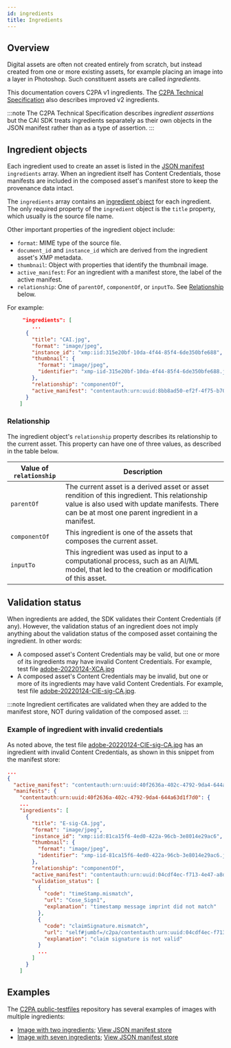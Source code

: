 ```yaml
---
id: ingredients
title: Ingredients
---
```


## Overview 

Digital assets are often not created entirely from scratch, but instead created from one or more existing assets, for example placing an image into a layer in Photoshop.  Such constituent assets are called _ingredients_. 

This documentation covers C2PA v1 ingredients.  The [C2PA Technical Specification](https://c2pa.org/specifications/specifications/1.4/specs/C2PA_Specification.html#_ingredient) also describes improved v2 ingredients.

:::note
The C2PA Technical Specification describes _ingredient assertions_ but the CAI SDK treats ingredients separately as their own objects in the JSON manifest rather than as a type of assertion.
:::

## Ingredient objects

Each ingredient used to create an asset is listed in the [JSON manifest](manifest-ref.mdx) `ingredients` array.  When an ingredient itself has Content Credentials, those manifests are included in the composed asset's manifest store to keep the provenance data intact. 

The `ingredients` array contains an [ingredient object](manifest-ref.mdx#ingredient) for each ingredient.  The only required property of the `ingredient` object is the `title` property, which usually is the source file name.

Other important properties of the ingredient object include:
- `format`: MIME type of the source file.
- `document_id` and `instance_id` which are derived from the ingredient asset's XMP metadata.
- `thumbnail`: Object with properties that identify the thumbnail image. 
- `active_manifest`: For an ingredient with a manifest store, the label of the active manifest.  
- `relationship`: One of `parentOf`, `componentOf`, or `inputTo`. See [Relationship](#relationship) below.

For example:

```json
     "ingredients": [
        ...
      {
        "title": "CAI.jpg",
        "format": "image/jpeg",
        "instance_id": "xmp:iid:315e20bf-10da-4f44-85f4-6de350bfe688",
        "thumbnail": {
          "format": "image/jpeg",
          "identifier": "xmp-iid-315e20bf-10da-4f44-85f4-6de350bfe688.jpg"
        },
        "relationship": "componentOf",
        "active_manifest": "contentauth:urn:uuid:8bb8ad50-ef2f-4f75-b709-a0e302d58019"
      }
    ]
```

### Relationship

The ingredient object's `relationship` property describes its relationship to the current asset.  This property can have one of three values, as described in the table below.

|  Value of `relationship` | Description |
|--------------------------|-------------|
| `parentOf` | The current asset is a derived asset or asset rendition of this ingredient. This relationship value is also used with update manifests.  There can be at most one parent ingredient in a manifest. |
| `componentOf` | This ingredient is one of the assets that composes the current asset. |
| `inputTo` | This ingredient was used as input to a computational process, such as an AI/ML model, that led to the creation or modification of this asset. |

## Validation status

When ingredients are added, the SDK validates their Content Credentials (if any).  However, the validation status of an ingredient does not imply anything about the validation status of the composed asset containing the ingredient. In other words:
- A composed asset's Content Credentials may be valid, but one or more of its ingredients may have invalid Content Credentials. For example, test file [adobe-20220124-XCA.jpg](https://contentcredentials.org/verify?source=https://c2pa.org/public-testfiles/image/jpeg/adobe-20220124-XCA.jpg)
- A composed asset's Content Credentials may be invalid, but one or more of its ingredients may have valid Content Credentials. For example, test file [adobe-20220124-CIE-sig-CA.jpg](https://contentcredentials.org/verify?source=https://c2pa.org/public-testfiles/image/jpeg/adobe-20220124-CIE-sig-CA.jpg). 

:::note
Ingredient certificates are validated when they are added to the manifest store, NOT during validation of the composed asset. 
:::

### Example of ingredient with invalid credentials

As noted above, the test file [adobe-20220124-CIE-sig-CA.jpg](https://contentcredentials.org/verify?source=https://c2pa.org/public-testfiles/image/jpeg/adobe-20220124-CIE-sig-CA.jpg) has an ingredient with invalid Content Credentials, as shown in this snippet from the manifest store: 

```json
...
{
  "active_manifest": "contentauth:urn:uuid:40f2636a-402c-4792-9da4-644a63d1f7d0",
  "manifests": {
    "contentauth:urn:uuid:40f2636a-402c-4792-9da4-644a63d1f7d0": {
    ...
    "ingredients": [
      {
        "title": "E-sig-CA.jpg",
        "format": "image/jpeg",
        "instance_id": "xmp:iid:81ca15f6-4ed0-422a-96cb-3e8014e29ac6",
        "thumbnail": {
          "format": "image/jpeg",
          "identifier": "xmp-iid-81ca15f6-4ed0-422a-96cb-3e8014e29ac6.jpg"
        },
        "relationship": "componentOf",
        "active_manifest": "contentauth:urn:uuid:04cdf4ec-f713-4e47-a8d6-7af56501ce4b",
        "validation_status": [
          {
            "code": "timeStamp.mismatch",
            "url": "Cose_Sign1",
            "explanation": "timestamp message imprint did not match"
          },
          {
            "code": "claimSignature.mismatch",
            "url": "self#jumbf=/c2pa/contentauth:urn:uuid:04cdf4ec-f713-4e47-a8d6-7af56501ce4b/c2pa.signature",
            "explanation": "claim signature is not valid"
          }
          ...
        ]
      }
    ]
```

## Examples

The [C2PA public-testfiles](https://c2pa.org/public-testfiles/image/) repository has several examples of images with multiple ingredients:
- [Image with two ingredients](https://contentcredentials.org/verify?source=https://c2pa.org/public-testfiles/image/jpeg/adobe-20220124-CAICA.jpg); [View JSON manifest store](https://c2pa.org/public-testfiles/image/jpeg/manifests/adobe-20220124-CAICA/manifest_store.json)
- [Image with seven ingredients](https://contentcredentials.org/verify?source=https://c2pa.org/public-testfiles/image/jpeg/adobe-20220124-CAIAIIICAICIICAIICICA.jpg); [View JSON manifest store](https://c2pa.org/public-testfiles/image/jpeg/manifests/adobe-20220124-CAIAIIICAICIICAIICICA/manifest_store.json)




